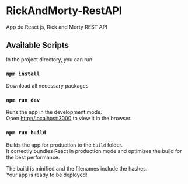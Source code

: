# RickAndMorty-RestAPI
App de React js, Rick and Morty REST API



## Available Scripts

In the project directory, you can run:

### `npm install`

Download all necessary packages

### `npm run dev`

Runs the app in the development mode.<br />
Open [http://localhost:3000](http://localhost:3000) to view it in the browser.

### `npm run build`

Builds the app for production to the `build` folder.<br />
It correctly bundles React in production mode and optimizes the build for the best performance.

The build is minified and the filenames include the hashes.<br />
Your app is ready to be deployed!
